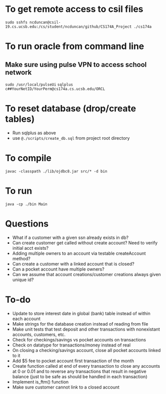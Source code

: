 
# To get remote access to csil files
`sudo sshfs ncduncan@csil-19.cs.ucsb.edu:/cs/student/ncduncan/github/CS174A_Project ./cs174a`

# To run oracle from command line
## Make sure using pulse VPN to access school network
`sudo /usr/local/pulseUi`
`sqlplus c##YourNetID/YourPerm@cs174a.cs.ucsb.edu/ORCL`

# To reset database (drop/create tables)
* Run sqlplus as above
* use `@./scripts/create_db.sql` from project root directory

# To compile
`javac -classpath ./lib/ojdbc8.jar src/* -d bin`

# To run
`java -cp ./bin Main`



# Questions
* What if a customer with a given ssn already exists in db?
* Can create customer get called without create account? Need to verify initial acct exists?
* Adding multiple owners to an account via testable createAccount method?
* Can create a customer with a linked account that is closed?
* Can a pocket account have multiple owners?
* Can we assume that account creations/customer creations always given unique id?

# To-do
* Update to store interest date in global (bank) table instead of within each account
* Make strings for the database creation instead of reading from file
* Make unit tests that test deposit and other transactions with nonexistant accounts, customers, etc.
* Check for checkings/savings vs pocket accounts on transactions
* Check on datatype for transactions/money instead of real
* On closing a checking/savings account, close all pocket accounts linked to it
* Add $5 fee to pocket account first transaction of the month
* Create function called at end of every transaction to close any accounts at 0 or 0.01 and to reverse any transactions that result in negative balance (just to be safe as should be handled in each transaction)
* Implement is_ftm() function
* Make sure customer cannot link to a closed account